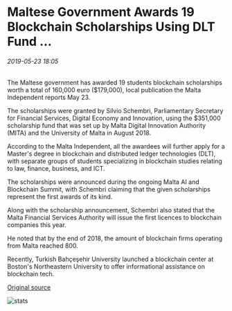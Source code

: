 # Maltese Government Awards 19 Blockchain Scholarships Using DLT Fund ...

###### 2019-05-23 18:05

The Maltese government has awarded 19 students blockchain scholarships worth a total of 160,000 euro ($179,000), local publication the Malta Independent reports May 23.

The scholarships were granted by Silvio Schembri, Parliamentary Secretary for Financial Services, Digital Economy and Innovation, using the $351,000 scholarship fund that was set up by Malta Digital Innovation Authority (MITA) and the University of Malta in August 2018.

According to the Malta Independent, all the awardees will further apply for a Master's degree in blockchain and distributed ledger technologies (DLT), with separate groups of students specializing in blockchain studies relating to law, finance, business, and ICT.

The scholarships were announced during the ongoing Malta AI and Blockchain Summit, with Schembri claiming that the given scholarships represent the first awards of its kind.

Along with the scholarship announcement, Schembri also stated that the Malta Financial Services Authority will issue the first licences to blockchain companies this year.

He noted that by the end of 2018, the amount of blockchain firms operating from Malta reached 800.

Recently, Turkish Bahçeşehir University launched a blockchain center at Boston's Northeastern University to offer informational assistance on blockchain tech.

[Original source](https://cointelegraph.com/news/maltese-government-awards-19-blockchain-scholarships-using-dlt-fund)

![stats](https://c.statcounter.com/11760860/0/a89fa40b/1/ "stats")